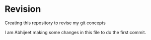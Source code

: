 # Revision
Creating this repository to revise my git concepts


I am Abhijeet making some changes in this file to do the first commit.
